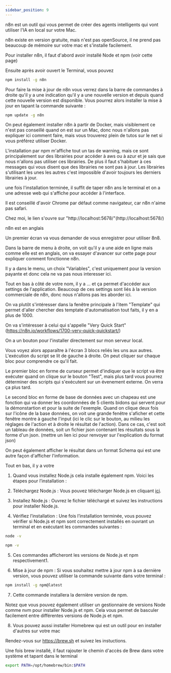 ```yaml
---
sidebar_position: 9
---
```

n8n est un outil qui vous permet de créer des agents intelligents qui vont utiliser l'IA en local sur votre Mac.

n8n existe en version gratuite, mais n'est pas openSource, il ne prend pas beaucoup de mémoire sur votre mac et s'installe facilement.

Pour installer n8n, il faut d'abord avoir installé  Node et npm (voir cette page)

Ensuite après avoir ouvert le Terminal, vous pouvez 

```bash
npm install -g n8n
```

Pour faire la mise à jour de n8n vous verrez dans la barre de commandes à droite qu'il y a une indication qu'il y a une nouvelle version et depuis quand cette nouvelle version est disponible. Vous pourrez alors installer la mise à jour en tapant la commande suivante :

```bash
npm update -g n8n
```

On peut également installer n8n à partir de Docker, mais visiblement ce n'est pas conseillé quand on est sur un Mac, donc nous n'allons pas expliquer ici comment faire, mais vous trouverez plein de tutos sur le net si vous préférez utiliser Docker.

L'installation par npm m'affiche tout un tas de warning, mais ce sont principalement sur des librairies pour accéder à aws ou à azur et je sais que nous n'allons pas utiliser ces librairies. De plus il faut s'habituer à ces messages qui vous disent que des librairies ne sont pas à jour. Les librairies s'utilisant les unes les autres c'est impossible d'avoir toujours les derniers librairies à jour.

une fois l'installation terminée, il suffit de taper n8n ans le terminal et on a une adresse web qui s'affiche pour accéder à l'interface.

Il est conseillé d'avoir Chrome par défaut comme navigateur, car n8n n'aime pas safari.

Chez moi, le lien s'ouvre sur "http://localhost:5678/"(http://localhost:5678/)

n8n est en anglais

Un premier écran va vous demander de vous enregistrer pour utiliser 8n8.

Dans la barre de menu à droite, on voit qu'il y a une aide en ligne mais comme elle est en anglais, on va essayer d'avancer sur cette page pour expliquer comment fonctionne n8n.

Il y a dans le menu, un choix "Variables", c'est uniquement pour la version payante et donc cela ne va pas nous interesser ici.

Tout en bas à côté de votre nom, il y a ... et ça permet d'accéder aux settings de l'application. Beaucoup de ces settings sont liés à la version commerciale de n8n, donc nous n'allons pas les aborder ici.

On va plutôt s'intéresser dans la fenêtre principale à l'item "Template" qui permet d'aller chercher des temptate d'automatisation tout faits, il y en a plus de 1000.

On va s'intéresser à celui qui s'appelle "Very Quick Start"(https://n8n.io/workflows/1700-very-quick-quickstart/)

On a un bouton pour l'installer directement sur mon serveur local.

Vous voyez alors apparaître à l'écran 3 blocs reliés les uns aux autres. L'exécution du script se lit de gauche à droite. On peut cliquer sur chaque bloc pour comprendre ce qu'il fait.

Le premier bloc en forme de curseur permet d'indiquer que le script va être exécuter quand on clique sur le bouton "Test", mais plus tard vous pourrez déterminer des scripts qui s'exécutent sur un évenement externe. On verra ça plus tard.

Le second bloc en forme de base de données avec un chapeau est une fonction qui va donner les coordonnées de 5 clients bidons qui servent pour la démonstartion et pour la suite de l'exemple. Quand on clique deux fois sur l'icône de la base données, on voit une grande fenêtre s'aficher et cette fenêtre montre à gauche l'input (ici le clic sur le bouton, au milieu les réglages de l'action et à droite le résultat de l'action). Dans ce cas, c'est soit un tableau de données, soit un fichier json contenant les résultats sous la forme d'un json. (mettre un lien ici pour renvoyer sur l'explication du format json)

On peut également afficher le résultat dans un format Schema qui est une autre façon d'afficher l'information.







Tout en bas, il y a votre 
 

1. Quand vous installez Node.js cela installe également npm. Voici les étapes pour l’installation :

2. Téléchargez Node.js : Vous pouvez télécharger Node.js en cliquant [ici](https://nodejs.org/dist/v20.11.0/node-v20.11.0.pkg).

3. Installez Node.js : Ouvrez le fichier téléchargé et suivez les instructions pour installer Node.js.

4. Vérifiez l’installation : Une fois l’installation terminée, vous pouvez vérifier si Node.js et npm sont correctement installés en ouvrant un terminal et en exécutant les commandes suivantes :

```bash
node -v
```

```bash
npm -v
```

5. Ces commandes afficheront les versions de Node.js et npm respectivement1.

6. Mise à jour de npm : Si vous souhaitez mettre à jour npm à sa dernière version, vous pouvez utiliser la commande suivante dans votre terminal :

```bash
npm install -g npm@latest
```

7. Cette commande installera la dernière version de npm.

Notez que vous pouvez également utiliser un gestionnaire de versions Node comme nvm pour installer Node.js et npm. Cela vous permet de basculer facilement entre différentes versions de Node.js et npm.

8. Vous pouvez aussi installer Homebrew qui est un outil pour en installer d'autres sur votre mac

Rendez-vous sur https://brew.sh et suivez les instuctions.

Une fois brew installé, il faut rajouter le chemin d'accès de Brew dans votre système et tapant dans le terminal

```bash
export PATH=/opt/homebrew/bin:$PATH
```
